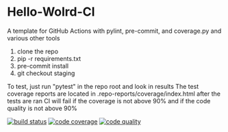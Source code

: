 # Hello-Wolrd-CI

A template for GitHub Actions with pylint, pre-commit, and coverage.py and various other tools

1) clone the repo
2) pip -r requirements.txt
3) pre-commit install
4) git checkout staging



To test, just run "pytest" in the repo root and look in results
The test coverage reports are located in .repo-reports/coverage/index.html after the tests are ran
CI will fail if the coverage is not above 90% and if the code quality is not above 90%


[![build status](https://github.com/grintor/Hello-Wolrd-CI/actions/workflows/test.yml/badge.svg)](https://github.com/grintor/Hello-Wolrd-CI/actions/workflows/test.yml)
[![code coverage](https://img.shields.io/endpoint?url=https://raw.githubusercontent.com/grintor/Hello-Wolrd-CI/main/.repo-shields/covered_shield.json)](https://github.com/grintor/Hello-Wolrd-CI/blob/main/.repo-reports/coverage.txt)
[![code quality](https://img.shields.io/endpoint?url=https://raw.githubusercontent.com/grintor/Hello-Wolrd-CI/main/.repo-shields/quality_shield.json)](https://github.com/grintor/Hello-Wolrd-CI/blob/main/.repo-reports/pylint-problems.txt)
